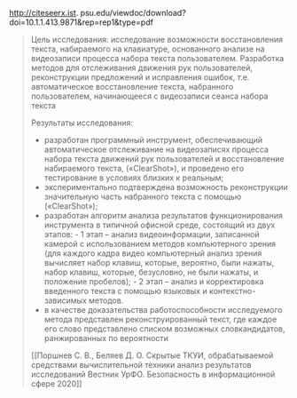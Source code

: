 http://citeseerx.ist. psu.edu/viewdoc/download?doi=10.1.1.413.9871&rep=rep1&type=pdf

>Цель исследования: исследование возможности восстановления текста, набираемого на клавиатуре, основанного анализе на видеозаписи процесса набора текста пользователем. Разработка методов для отслеживания движения рук пользователей, реконструкции предложений и исправления ошибок, т.е. автоматическое восстановление текста, набранного пользователем, начинающееся с видеозаписи сеанса набора текста
>
>Результаты исследования:
>- разработан программный инструмент, обеспечивающий автоматическое отслеживание на видеозаписях процесса набора текста движений рук пользователей и восстановление набираемого текста, («ClearShot»), и проведено его тестирование в условиях близких к реальным; 
>- экспериментально подтверждена возможность реконструкции значительную часть набранного текста с помощью («ClearShot»); 
>- разработан алгоритм анализа результатов функционирования инструмента в типичной офисной среде, состоящий из двух этапов: 
	- 1 этап – анализ видеоинформации, записанной камерой с использованием методов компьютерного зрения (для каждого кадра видео компьютерный анализ зрения вычисляет набор клавиш, которые, вероятно, были нажаты, набор клавиш, которые, безусловно, не были нажаты, и положение пробелов); 
	- 2 этап – анализ и корректировка введенного текста с помощью языковых и контекстно-зависимых методов.
>-  в качестве доказательства работоспособности исследуемого метода представлен реконструированный текст, где каждое его слово представлено списком возможных словкандидатов, ранжированных по вероятности
>
>[[Поршнев С. В., Беляев Д. О. Скрытые ТКУИ, обрабатываемой средствами вычислительной техники анализ результатов исследований Вестник УрФО. Безопасность в информационной сфере 2020]]